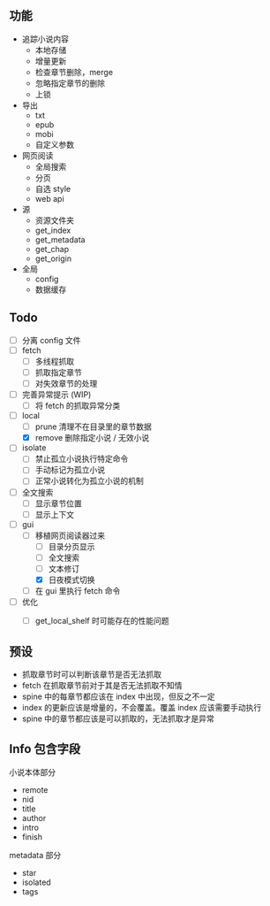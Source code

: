 ## 功能
- 追踪小说内容
    - 本地存储
    - 增量更新
    - 检查章节删除，merge
    - 忽略指定章节的删除
    - 上锁
- 导出
    - txt
    - epub
    - mobi
    - 自定义参数
- 网页阅读
    - 全局搜索
    - 分页
    - 自选 style
    - web api
- 源
    - 资源文件夹
    - get_index
    - get_metadata
    - get_chap
    - get_origin
- 全局
    - config
    - 数据缓存


## Todo
- [ ] 分离 config 文件
- [ ] fetch
  - [ ] 多线程抓取
  - [ ] 抓取指定章节
  - [ ] 对失效章节的处理
- [ ] 完善异常提示 (WIP)
  - [ ] 将 fetch 的抓取异常分类
- [ ] local
  - [ ] prune 清理不在目录里的章节数据
  - [x] remove 删除指定小说 / 无效小说
- [ ] isolate
  - [ ] 禁止孤立小说执行特定命令
  - [ ] 手动标记为孤立小说
  - [ ] 正常小说转化为孤立小说的机制
- [ ] 全文搜索
  - [ ] 显示章节位置
  - [ ] 显示上下文
- [ ] gui
  - [ ] 移植网页阅读器过来
    - [ ] 目录分页显示
    - [ ] 全文搜索
    - [ ] 文本修订
    - [x] 日夜模式切换
  - [ ] 在 gui 里执行 fetch 命令
- [ ] 优化
  - [ ] get_local_shelf 时可能存在的性能问题


## 预设
- 抓取章节时可以判断该章节是否无法抓取
- fetch 在抓取章节前对于其是否无法抓取不知情
- spine 中的每章节都应该在 index 中出现，但反之不一定
- index 的更新应该是增量的，不会覆盖。覆盖 index 应该需要手动执行
- spine 中的章节都应该是可以抓取的，无法抓取才是异常

## Info 包含字段
小说本体部分
- remote
- nid
- title
- author
- intro
- finish

metadata 部分
- star
- isolated
- tags
